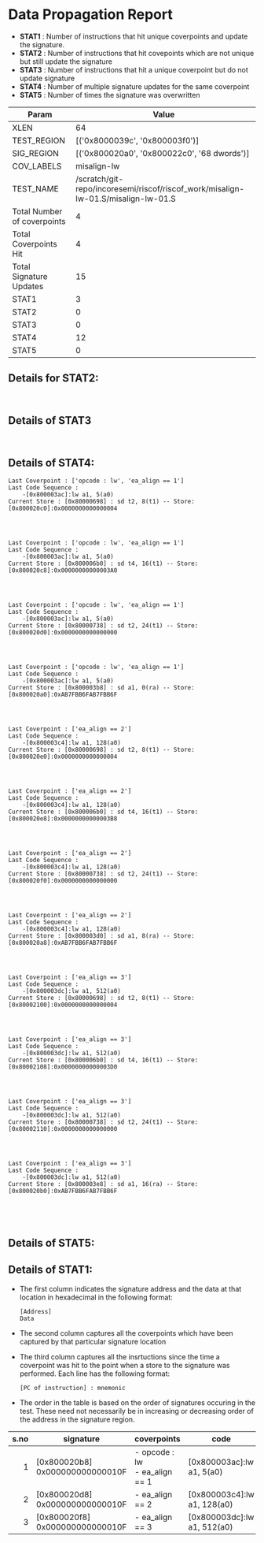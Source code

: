 
# Data Propagation Report

- **STAT1** : Number of instructions that hit unique coverpoints and update the signature.
- **STAT2** : Number of instructions that hit covepoints which are not unique but still update the signature
- **STAT3** : Number of instructions that hit a unique coverpoint but do not update signature
- **STAT4** : Number of multiple signature updates for the same coverpoint
- **STAT5** : Number of times the signature was overwritten

| Param                     | Value    |
|---------------------------|----------|
| XLEN                      | 64      |
| TEST_REGION               | [('0x8000039c', '0x800003f0')]      |
| SIG_REGION                | [('0x800020a0', '0x800022c0', '68 dwords')]      |
| COV_LABELS                | misalign-lw      |
| TEST_NAME                 | /scratch/git-repo/incoresemi/riscof/riscof_work/misalign-lw-01.S/misalign-lw-01.S    |
| Total Number of coverpoints| 4     |
| Total Coverpoints Hit     | 4      |
| Total Signature Updates   | 15      |
| STAT1                     | 3      |
| STAT2                     | 0      |
| STAT3                     | 0     |
| STAT4                     | 12     |
| STAT5                     | 0     |

## Details for STAT2:

```


```

## Details of STAT3

```


```

## Details of STAT4:

```
Last Coverpoint : ['opcode : lw', 'ea_align == 1']
Last Code Sequence : 
	-[0x800003ac]:lw a1, 5(a0)
Current Store : [0x80000698] : sd t2, 8(t1) -- Store: [0x800020c0]:0x0000000000000004




Last Coverpoint : ['opcode : lw', 'ea_align == 1']
Last Code Sequence : 
	-[0x800003ac]:lw a1, 5(a0)
Current Store : [0x800006b0] : sd t4, 16(t1) -- Store: [0x800020c8]:0x00000000000003A0




Last Coverpoint : ['opcode : lw', 'ea_align == 1']
Last Code Sequence : 
	-[0x800003ac]:lw a1, 5(a0)
Current Store : [0x80000738] : sd t2, 24(t1) -- Store: [0x800020d0]:0x0000000000000000




Last Coverpoint : ['opcode : lw', 'ea_align == 1']
Last Code Sequence : 
	-[0x800003ac]:lw a1, 5(a0)
Current Store : [0x800003b8] : sd a1, 0(ra) -- Store: [0x800020a0]:0xAB7FBB6FAB7FBB6F




Last Coverpoint : ['ea_align == 2']
Last Code Sequence : 
	-[0x800003c4]:lw a1, 128(a0)
Current Store : [0x80000698] : sd t2, 8(t1) -- Store: [0x800020e0]:0x0000000000000004




Last Coverpoint : ['ea_align == 2']
Last Code Sequence : 
	-[0x800003c4]:lw a1, 128(a0)
Current Store : [0x800006b0] : sd t4, 16(t1) -- Store: [0x800020e8]:0x00000000000003B8




Last Coverpoint : ['ea_align == 2']
Last Code Sequence : 
	-[0x800003c4]:lw a1, 128(a0)
Current Store : [0x80000738] : sd t2, 24(t1) -- Store: [0x800020f0]:0x0000000000000000




Last Coverpoint : ['ea_align == 2']
Last Code Sequence : 
	-[0x800003c4]:lw a1, 128(a0)
Current Store : [0x800003d0] : sd a1, 8(ra) -- Store: [0x800020a8]:0xAB7FBB6FAB7FBB6F




Last Coverpoint : ['ea_align == 3']
Last Code Sequence : 
	-[0x800003dc]:lw a1, 512(a0)
Current Store : [0x80000698] : sd t2, 8(t1) -- Store: [0x80002100]:0x0000000000000004




Last Coverpoint : ['ea_align == 3']
Last Code Sequence : 
	-[0x800003dc]:lw a1, 512(a0)
Current Store : [0x800006b0] : sd t4, 16(t1) -- Store: [0x80002108]:0x00000000000003D0




Last Coverpoint : ['ea_align == 3']
Last Code Sequence : 
	-[0x800003dc]:lw a1, 512(a0)
Current Store : [0x80000738] : sd t2, 24(t1) -- Store: [0x80002110]:0x0000000000000000




Last Coverpoint : ['ea_align == 3']
Last Code Sequence : 
	-[0x800003dc]:lw a1, 512(a0)
Current Store : [0x800003e8] : sd a1, 16(ra) -- Store: [0x800020b0]:0xAB7FBB6FAB7FBB6F





```

## Details of STAT5:



## Details of STAT1:

- The first column indicates the signature address and the data at that location in hexadecimal in the following format: 
  ```
  [Address]
  Data
  ```

- The second column captures all the coverpoints which have been captured by that particular signature location

- The third column captures all the insrtuctions since the time a coverpoint was
  hit to the point when a store to the signature was performed. Each line has
  the following format:
  ```
  [PC of instruction] : mnemonic
  ```
- The order in the table is based on the order of signatures occuring in the
  test. These need not necessarily be in increasing or decreasing order of the
  address in the signature region.

|s.no|            signature             |             coverpoints              |              code              |
|---:|----------------------------------|--------------------------------------|--------------------------------|
|   1|[0x800020b8]<br>0x000000000000010F|- opcode : lw<br> - ea_align == 1<br> |[0x800003ac]:lw a1, 5(a0)<br>   |
|   2|[0x800020d8]<br>0x000000000000010F|- ea_align == 2<br>                   |[0x800003c4]:lw a1, 128(a0)<br> |
|   3|[0x800020f8]<br>0x000000000000010F|- ea_align == 3<br>                   |[0x800003dc]:lw a1, 512(a0)<br> |
